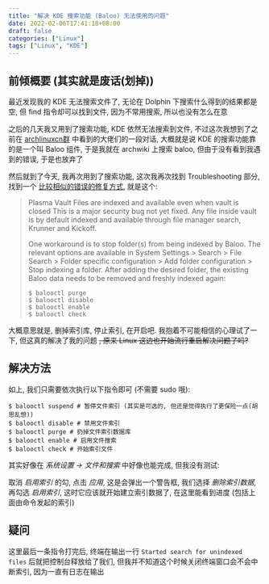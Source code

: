 ```yaml
---
title: "解决 KDE 搜索功能 (Baloo) 无法使用的问题"
date: 2022-02-06T17:41:18+08:00
draft: false
categories: ["Linux"]
tags: ["Linux", "KDE"]
---
```


## 前倾概要 (其实就是废话(划掉))
最近发现我的 KDE 无法搜索文件了, 无论在 Dolphin 下搜索什么得到的结果都是空, 但 find 指令却可以找到文件, 因为不常用搜索, 所以也没有怎么在意

之后的几天我又用到了搜索功能, KDE 依然无法搜索到文件, 不过这次我想到了之前在 [archlinuxcn群](https://t.me/archlinuxcn_group) 中看到的大佬们的一段对话, 大概就是说 KDE 的搜索功能靠的是一个叫 Baloo 组件, 于是我就在 archwiki 上搜索 baloo, 但由于没有看到我遇到的错误, 于是也放弃了

然后就到了今天, 我再次用到了搜索功能, 这次我再次找到 Troubleshooting 部分, 找到一个 [比较相似的错误的修复方式](https://wiki.archlinux.org/title/Baloo#Troubleshooting), 就是这个:
> Plasma Vault Files are indexed and available even when vault is closed
This is a major security bug not yet fixed. Any file inside vault is by default indexed and available through file manager search, Krunner and Kickoff.
>
> One workaround is to stop folder(s) from being indexed by Baloo. The relevant options are available in System Settings > Search > File Search > Folder specific configuration > Add folder configuration > Stop indexing a folder. After adding the desired folder, the existing Baloo data needs to be removed and freshly indexed again:
>
> ```shell
> $ balooctl purge
> $ balooctl disable
> $ balooctl enable
> $ balooctl check
> ```

大概意思就是, 删掉索引库, 停止索引, 在开启吧. 我抱着不可能相信的心理试了一下, 但这真的解决了我的问题 ~~, 原来 Linux 这边也开始流行重启解决问题了吗?~~


## 解决方法
如上, 我们只需要依次执行以下指令即可 (不需要 sudo 哦):
```shell
$ balooctl suspend # 暂停文件索引 (其实是可选的, 但还是觉得执行了更保险一点(胡思乱想))
$ balooctl disable # 禁用文件索引
$ balooctl purge # 扔掉文件索引数据库
$ balooctl enable # 启用文件搜索
$ balooctl check # 开始索引文件
```

其实好像在 *系统设置 -> 文件和搜索* 中好像也能完成, 但我没有测试:

取消 *启用索引* 的勾, 点击 *应用*, 这是会弹出一个警告框, 我们选择 *删除索引数据*, 再勾选 *启用索引*, 这时它应该就开始建立索引数据了, 在这里能看到进度 (包括上面由命令发起的索引)


## 疑问
这里最后一条指令打完后, 终端在输出一行 ```Started search for unindexed files``` 后就把控制台释放给了我们, 但我并不知道这个时候关闭终端窗口会不会中断索引, 因为一直有日志在输出
